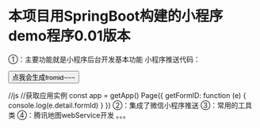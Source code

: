 # 本项目用SpringBoot构建的小程序demo程序0.01版本
①：主要功能就是小程序后台开发基本功能
    小程序推送代码：
    <form   report-submit='true' bindsubmit='getFormID'>
          <button form-type="submit" class="zan-btn zan-btn--large zan-btn--danger payButton">点我会生成fromid~~~</button>
    </form>
    //js
    //获取应用实例
    const app = getApp()
    Page({
      getFormID: function (e) {
        console.log(e.detail.formId)
      }
    })
②：集成了微信小程序推送
③：常用的工具类
④：腾讯地图webService开发
。。。

